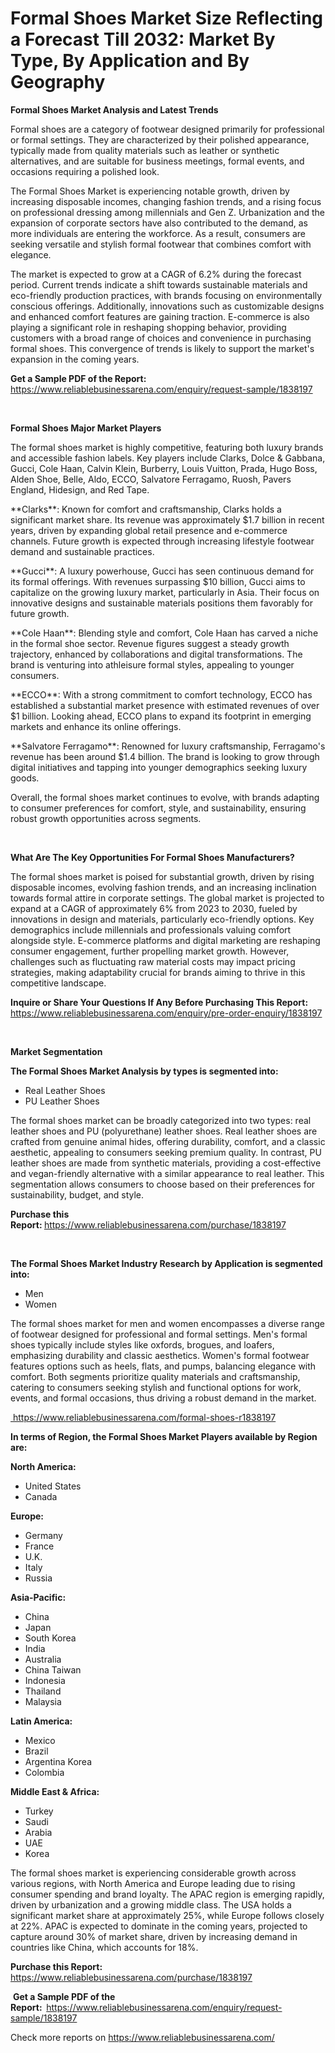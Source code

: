 <p><h1>Formal Shoes Market Size Reflecting a Forecast Till 2032: Market By Type, By Application and By Geography</h1></p><p><strong>Formal Shoes Market Analysis and Latest Trends</strong></p>
<p><p>Formal shoes are a category of footwear designed primarily for professional or formal settings. They are characterized by their polished appearance, typically made from quality materials such as leather or synthetic alternatives, and are suitable for business meetings, formal events, and occasions requiring a polished look. </p><p>The Formal Shoes Market is experiencing notable growth, driven by increasing disposable incomes, changing fashion trends, and a rising focus on professional dressing among millennials and Gen Z. Urbanization and the expansion of corporate sectors have also contributed to the demand, as more individuals are entering the workforce. As a result, consumers are seeking versatile and stylish formal footwear that combines comfort with elegance.</p><p>The market is expected to grow at a CAGR of 6.2% during the forecast period. Current trends indicate a shift towards sustainable materials and eco-friendly production practices, with brands focusing on environmentally conscious offerings. Additionally, innovations such as customizable designs and enhanced comfort features are gaining traction. E-commerce is also playing a significant role in reshaping shopping behavior, providing customers with a broad range of choices and convenience in purchasing formal shoes. This convergence of trends is likely to support the market's expansion in the coming years.</p></p>
<p><strong>Get a Sample PDF of the Report:&nbsp;</strong> <a href="https://www.reliablebusinessarena.com/enquiry/request-sample/1838197?utm_campaign=2195&utm_medium=2&utm_source=Github&utm_content=ia&utm_term=04042025&utm_id=formal-shoes">https://www.reliablebusinessarena.com/enquiry/request-sample/1838197</a></p>
<p>&nbsp;</p>
<p><strong>Formal Shoes Major Market Players</strong></p>
<p><p>The formal shoes market is highly competitive, featuring both luxury brands and accessible fashion labels. Key players include Clarks, Dolce & Gabbana, Gucci, Cole Haan, Calvin Klein, Burberry, Louis Vuitton, Prada, Hugo Boss, Alden Shoe, Belle, Aldo, ECCO, Salvatore Ferragamo, Ruosh, Pavers England, Hidesign, and Red Tape.</p><p>**Clarks**: Known for comfort and craftsmanship, Clarks holds a significant market share. Its revenue was approximately $1.7 billion in recent years, driven by expanding global retail presence and e-commerce channels. Future growth is expected through increasing lifestyle footwear demand and sustainable practices.</p><p>**Gucci**: A luxury powerhouse, Gucci has seen continuous demand for its formal offerings. With revenues surpassing $10 billion, Gucci aims to capitalize on the growing luxury market, particularly in Asia. Their focus on innovative designs and sustainable materials positions them favorably for future growth.</p><p>**Cole Haan**: Blending style and comfort, Cole Haan has carved a niche in the formal shoe sector. Revenue figures suggest a steady growth trajectory, enhanced by collaborations and digital transformations. The brand is venturing into athleisure formal styles, appealing to younger consumers.</p><p>**ECCO**: With a strong commitment to comfort technology, ECCO has established a substantial market presence with estimated revenues of over $1 billion. Looking ahead, ECCO plans to expand its footprint in emerging markets and enhance its online offerings.</p><p>**Salvatore Ferragamo**: Renowned for luxury craftsmanship, Ferragamo's revenue has been around $1.4 billion. The brand is looking to grow through digital initiatives and tapping into younger demographics seeking luxury goods.</p><p>Overall, the formal shoes market continues to evolve, with brands adapting to consumer preferences for comfort, style, and sustainability, ensuring robust growth opportunities across segments.</p></p>
<p>&nbsp;</p>
<p><strong>What Are The Key Opportunities For Formal Shoes Manufacturers?</strong></p>
<p><p>The formal shoes market is poised for substantial growth, driven by rising disposable incomes, evolving fashion trends, and an increasing inclination towards formal attire in corporate settings. The global market is projected to expand at a CAGR of approximately 6% from 2023 to 2030, fueled by innovations in design and materials, particularly eco-friendly options. Key demographics include millennials and professionals valuing comfort alongside style. E-commerce platforms and digital marketing are reshaping consumer engagement, further propelling market growth. However, challenges such as fluctuating raw material costs may impact pricing strategies, making adaptability crucial for brands aiming to thrive in this competitive landscape.</p></p>
<p><strong>Inquire or Share Your Questions If Any Before Purchasing This Report:</strong> <a href="https://www.reliablebusinessarena.com/enquiry/pre-order-enquiry/1838197?utm_campaign=2195&utm_medium=2&utm_source=Github&utm_content=ia&utm_term=04042025&utm_id=formal-shoes">https://www.reliablebusinessarena.com/enquiry/pre-order-enquiry/1838197</a></p>
<p>&nbsp;</p>
<p><strong>Market Segmentation</strong></p>
<p><strong>The Formal Shoes Market Analysis by types is segmented into:</strong></p>
<p><ul><li>Real Leather Shoes</li><li>PU Leather Shoes</li></ul></p>
<p><p>The formal shoes market can be broadly categorized into two types: real leather shoes and PU (polyurethane) leather shoes. Real leather shoes are crafted from genuine animal hides, offering durability, comfort, and a classic aesthetic, appealing to consumers seeking premium quality. In contrast, PU leather shoes are made from synthetic materials, providing a cost-effective and vegan-friendly alternative with a similar appearance to real leather. This segmentation allows consumers to choose based on their preferences for sustainability, budget, and style.</p></p>
<p><strong>Purchase this Report:&nbsp;</strong><a href="https://www.reliablebusinessarena.com/purchase/1838197?utm_campaign=2195&utm_medium=2&utm_source=Github&utm_content=ia&utm_term=04042025&utm_id=formal-shoes">https://www.reliablebusinessarena.com/purchase/1838197</a></p>
<p>&nbsp;</p>
<p><strong>The Formal Shoes Market Industry Research by Application is segmented into:</strong></p>
<p><ul><li>Men</li><li>Women</li></ul></p>
<p><p>The formal shoes market for men and women encompasses a diverse range of footwear designed for professional and formal settings. Men's formal shoes typically include styles like oxfords, brogues, and loafers, emphasizing durability and classic aesthetics. Women's formal footwear features options such as heels, flats, and pumps, balancing elegance with comfort. Both segments prioritize quality materials and craftsmanship, catering to consumers seeking stylish and functional options for work, events, and formal occasions, thus driving a robust demand in the market.</p></p>
<p><a href="https://www.reliablebusinessarena.com/formal-shoes-r1838197?utm_campaign=2195&utm_medium=2&utm_source=Github&utm_content=ia&utm_term=04042025&utm_id=formal-shoes">&nbsp;https://www.reliablebusinessarena.com/formal-shoes-r1838197</a></p>
<p><strong>In terms of Region, the Formal Shoes Market Players available by Region are:</strong></p>
<p>
    <p> <strong> North America: </strong>
        <ul>
            <li>United States</li>
            <li>Canada</li>
        </ul>
        </p> 
    <p> <strong> Europe: </strong>
        <ul>
            <li>Germany</li>
            <li>France</li>
            <li>U.K.</li>
            <li>Italy</li>
            <li>Russia</li>
        </ul>
        </p> 
    <p> <strong> Asia-Pacific: </strong>
        <ul>
            <li>China</li>
            <li>Japan</li>
            <li>South Korea</li>
            <li>India</li>
            <li>Australia</li>
            <li>China Taiwan</li>
            <li>Indonesia</li>
            <li>Thailand</li>
            <li>Malaysia</li>
        </ul>
        </p> 
    <p> <strong> Latin America: </strong>
        <ul>
            <li>Mexico</li>
            <li>Brazil</li>
            <li>Argentina Korea</li>
            <li>Colombia</li>
        </ul>
        </p> 
    <p> <strong> Middle East & Africa: </strong>
        <ul>
            <li>Turkey</li>
            <li>Saudi</li>
            <li>Arabia</li>
            <li>UAE</li>
            <li>Korea</li>
        </ul>
    </p>
    </p>
<p><p>The formal shoes market is experiencing considerable growth across various regions, with North America and Europe leading due to rising consumer spending and brand loyalty. The APAC region is emerging rapidly, driven by urbanization and a growing middle class. The USA holds a significant market share at approximately 25%, while Europe follows closely at 22%. APAC is expected to dominate in the coming years, projected to capture around 30% of market share, driven by increasing demand in countries like China, which accounts for 18%.</p></p>
<p><strong>Purchase this Report: </strong><a href="https://www.reliablebusinessarena.com/purchase/1838197?utm_campaign=2195&utm_medium=2&utm_source=Github&utm_content=ia&utm_term=04042025&utm_id=formal-shoes">https://www.reliablebusinessarena.com/purchase/1838197</a></p>
<p>&nbsp;<strong>Get a Sample PDF of the Report:&nbsp;&nbsp;</strong><a href="https://www.reliablebusinessarena.com/enquiry/request-sample/1838197?utm_campaign=2195&utm_medium=2&utm_source=Github&utm_content=ia&utm_term=04042025&utm_id=formal-shoes">https://www.reliablebusinessarena.com/enquiry/request-sample/1838197</a></p>
<p><strong></strong></p>
<p>Check more reports on <a href="https://www.reliablebusinessarena.com/?utm_campaign=2195&utm_medium=2&utm_source=Github&utm_content=ia&utm_term=04042025&utm_id=formal-shoes">https://www.reliablebusinessarena.com/</a></p>